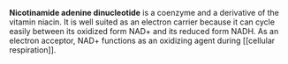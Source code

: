 **Nicotinamide adenine dinucleotide** is a coenzyme and a derivative of the vitamin niacin. It is well suited as an electron carrier because it can cycle easily between its oxidized form NAD+ and its reduced form NADH. As an electron acceptor, NAD+ functions as an oxidizing agent during [[cellular respiration]].